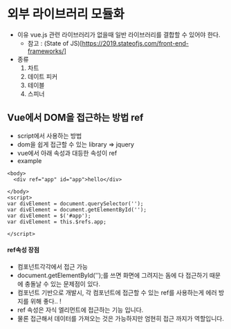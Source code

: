 # 외부 라이브러리 모듈화 
- 이유 vue.js 관련 라이브러리가 없을때 일반 라이브러리를 결합할 수 있어야 한다. 
  * 참고 : (State of JS)[https://2019.stateofjs.com/front-end-frameworks/]
- 종류
  1) 차트
  2) 데이트 피커
  3) 테이블
  4) 스피너


## Vue에서 DOM을 접근하는 방법 ref
- script에서 사용하는 방법
- dom을 쉽게 접근할 수 있는 library => jquery 
- vue에서 아래 속성과 대등한 속성이 ref
- example
  
```
<body>
  <div ref="app" id="app">hello</div>
    
</body>
<script>
var divElement = document.querySelector('');
var divElement = document.getElementById('');
var divElement = $('#app');
var divElement = this.$refs.app;

</script>

```
  
#### ref속성 장점
- 컴포넌트각각에서 접근 가능
- document.getElementById('');를 쓰면 화면에 그려지는 돔에 다 접근하기 때문에 충돌날 수 있는 문제점이 있다. 
- 컴포넌트 기반으로 개발시, 각 컴포넌트에 접근할 수 있는 ref를 사용하는게 에러 방지를 위해 좋다.. !
- ref 속성은 자식 엘리먼트에 접근하는 기능 입니다. 
- 물론 접근해서 데이터를 가져오는 것은 가능하지만 엄현히 접근 까지가 역할입니다. 
    


